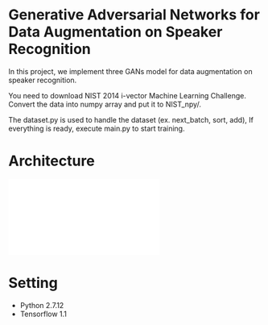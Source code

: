 # Generative Adversarial Networks for Data Augmentation on Speaker Recognition
In this project, we implement three GANs model for data augmentation on speaker recognition.

You need to download NIST 2014 i-vector Machine Learning Challenge. Convert the data into numpy array and put it to NIST_npy/.

The dataset.py is used to handle the dataset  (ex. next_batch, sort, add), If everything is ready, execute main.py to start training.


# Architecture
![Alt text](../GAN-Cos-Gen.pdf)

# Setting
- Python 2.7.12
- Tensorflow 1.1

